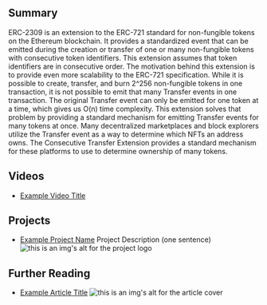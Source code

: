 ## Summary

ERC-2309 is an extension to the ERC-721 standard for non-fungible tokens on the Ethereum blockchain. It provides a standardized event that can be emitted during the creation or transfer of one or many non-fungible tokens with consecutive token identifiers. This extension assumes that token identifiers are in consecutive order. The motivation behind this extension is to provide even more scalability to the ERC-721 specification. While it is possible to create, transfer, and burn 2^256 non-fungible tokens in one transaction, it is not possible to emit that many Transfer events in one transaction. The original Transfer event can only be emitted for one token at a time, which gives us O(n) time complexity. This extension solves that problem by providing a standard mechanism for emitting Transfer events for many tokens at once. Many decentralized marketplaces and block explorers utilize the Transfer event as a way to determine which NFTs an address owns. The Consecutive Transfer Extension provides a standard mechanism for these platforms to use to determine ownership of many tokens.

## Videos

- [Example Video Title](https://www.youtube.com/watch?v=TDGq4aeevgY)

## Projects

- [Example Project Name](https://xxxx.xxx/xxxxx) Project Description (one sentence) ![this is an img's alt for the project logo](https://xxxx.xxx/project-logo.xxx)

## Further Reading

- [Example Article Title](https://xxxx.xxx/xxxxx) ![this is an img's alt for the article cover](https://xxxx.xxx/article-cover.xxx)
